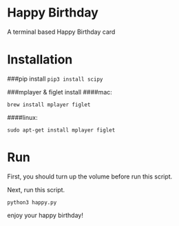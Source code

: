 Happy Birthday
==============

A terminal based Happy Birthday card

# Installation
###pip install
``` pip3 install scipy ```

###mplayer & figlet install
####mac:
```
brew install mplayer figlet
```

####linux:
```
sudo apt-get install mplayer figlet
```

# Run
First, you should turn up the volume before run this script.

Next, run this script.

```
python3 happy.py
```

enjoy your happy birthday!